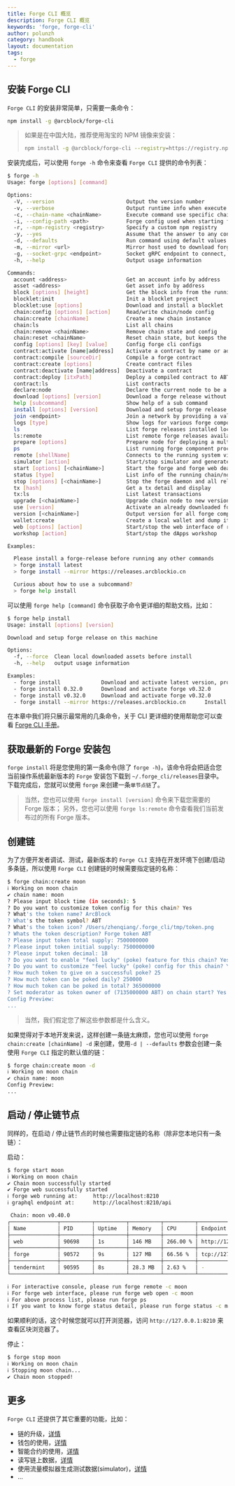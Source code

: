 ```yaml
---
title: Forge CLI 概览
description: Forge CLI 概览
keywords: 'forge, forge-cli'
author: polunzh
category: handbook
layout: documentation
tags:
  - forge
---
```


## 安装 Forge CLI

`Forge CLI` 的安装非常简单，只需要一条命令：

``` sh
npm install -g @arcblock/forge-cli
```

> 如果是在中国大陆，推荐使用淘宝的 NPM 镜像来安装：
>
> ``` sh
> npm install -g @arcblock/forge-cli --registry=https://registry.npm.taobao.org
> ```

安装完成后，可以使用 `forge -h` 命令来查看 `Forge CLI` 提供的命令列表：

``` sh
$ forge -h
Usage: forge [options] [command]

Options:
  -V, --version                       Output the version number
  -v, --verbose                       Output runtime info when execute subcommand, useful for debug
  -c, --chain-name <chainName>        Execute command use specific chain
  -i, --config-path <path>            Forge config used when starting forge node and initializing gRPC clients
  -r, --npm-registry <registry>       Specify a custom npm registry
  -y, --yes                           Assume that the answer to any confirmation question is yes
  -d, --defaults                      Run command using default values for all questions
  -m, --mirror <url>                  Mirror host used to download forge release
  -g, --socket-grpc <endpoint>        Socket gRPC endpoint to connect, with this you can use forge-cli with a remote node
  -h, --help                          Output usage information

Commands:
  account <address>                   Get an account info by address
  asset <address>                     Get asset info by address
  block [options] [height]            Get the block info from the running node
  blocklet:init                       Init a blocklet project
  blocklet:use [options]              Download and install a blocklet
  chain:config [options] [action]     Read/write chain/node config
  chain:create [chainName]            Create a new chain instance
  chain:ls                            List all chains
  chain:remove <chainName>            Remove chain state and config
  chain:reset <chainName>             Reset chain state, but keeps the config
  config [options] [key] [value]      Config forge cli configs
  contract:activate [name|address]    Activate a contract by name or address
  contract:compile [sourceDir]        Compile a forge contract
  contract:create [options]           Create contract files
  contract:deactivate [name|address]  Deactivate a contract
  contract:deploy [itxPath]           Deploy a compiled contract to ABT Node
  contract:ls                         List contracts
  declare:node                        Declare the current node to be a validator candidate
  download [options] [version]        Download a forge release without activate it
  help [subcommand]                   Show help of a sub command
  install [options] [version]         Download and setup forge release on this machine
  join <endpoint>                     Join a network by providing a valid forge web graphql endpoint
  logs [type]                         Show logs for various forge components
  ls                                  List forge releases installed locally
  ls:remote                           List remote forge releases available for install
  prepare [options]                   Prepare node for deploying a multi-node chain
  ps                                  List running forge component processes
  remote [shellName]                  Connects to the running system via a remote shell
  simulator [action]                  Start/stop simulator and generate random traffic
  start [options] [<chainName>]       Start the forge and forge web deamon
  status [type]                       List info of the running chain/node
  stop [options] [<chainName>]        Stop the forge daemon and all related services
  tx [hash]                           Get a tx detail and display
  tx:ls                               List latest transactions
  upgrade [<chainName>]               Upgrade chain node to new version without reset
  use [version]                       Activate an already downloaded forge release
  version [<chainName>]               Output version for all forge components
  wallet:create                       Create a local wallet and dump its public/private key
  web [options] [action]              Start/stop the web interface of running forge chain/node
  workshop [action]                   Start/stop the dApps workshop

Examples:

  Please install a forge-release before running any other commands
  > forge install latest
  > forge install --mirror https://releases.arcblockio.cn

  Curious about how to use a subcommand?
  > forge help install
```

可以使用 `forge help [command]` 命令获取子命令更详细的帮助文档，比如：

``` sh
$ forge help install
Usage: install [options] [version]

Download and setup forge release on this machine

Options:
  -f, --force  Clean local downloaded assets before install
  -h, --help   output usage information

Examples:
  - forge install             Download and activate latest version, prompt to customize config
  - forge install 0.32.0      Download and activate forge v0.32.0
  - forge install v0.32.0     Download and activate forge v0.32.0
  - forge install --mirror https://releases.arcblockio.cn      Install latest forge from custom mirror
```

在本章中我们将只展示最常用的几条命令，关于 CLI 更详细的使用帮助您可以查看 [Forge CLI 手册](https://forge-cli.netlify.com/)。

## 获取最新的 Forge 安装包

`forge install` 将是您使用的第一条命令(除了 `forge -h`)，该命令将会把适合您当前操作系统最新版本的 `Forge` 安装包下载到 `~/.forge_cli/releases`目录中。下载完成后，您就可以使用 `forge` 来创建一条`单节点链`了。

> 当然，您也可以使用 `forge install [version]` 命令来下载您需要的 Forge 版本；
> 另外，您也可以使用 `forge ls:remote` 命令查看我们当前发布过的所有 Forge 版本。

## 创建链

为了方便开发者调试、测试，最新版本的 `Forge CLI` 支持在开发环境下创建/启动多条链，所以使用 `Forge CLI` 创建链的时候需要指定链的名称：

``` sh
$ forge chain:create moon
ℹ Working on moon chain
✔ chain name: moon
? Please input block time (in seconds): 5
? Do you want to customize token config for this chain? Yes
? What's the token name? ArcBlock
? What's the token symbol? ABT
? What's the token icon? /Users/zhenqiang/.forge_cli/tmp/token.png
? Whats the token description? Forge token ABT
? Please input token total supply: 7500000000
? Please input token initial supply: 7500000000
? Please input token decimal: 18
? Do you want to enable "feel lucky" (poke) feature for this chain? Yes
? Do you want to customize "feel lucky" (poke) config for this chain? Yes
? How much token to give on a successful poke? 25
? How much token can be poked daily? 250000
? How much token can be poked in total? 365000000
? Set moderator as token owner of (7135000000 ABT) on chain start? Yes
Config Preview:
...
```

> 当然，我们假定您了解这些参数都是什么含义。

如果觉得对于本地开发来说，这样创建一条链太麻烦，您也可以使用 `forge chain:create [chainName] -d` 来创建，使用`-d | --defaults` 参数会创建一条使用 `Forge CLI` 指定的默认值的链：

``` sh
$ forge chain:create moon -d
ℹ Working on moon chain
✔ chain name: moon
Config Preview:
...
```

## 启动 / 停止链节点

同样的，在启动 / 停止链节点的时候也需要指定链的名称（除非您本地只有一条链）：

启动：

``` sh
$ forge start moon
ℹ Working on moon chain
✔ Chain moon successfully started
✔ Forge web successfully started
ℹ forge web running at:     http://localhost:8210
ℹ graphql endpoint at:      http://localhost:8210/api

 Chain: moon v0.40.0
┌───────────────┬──────────┬──────────┬──────────┬──────────┬──────────────────────────────┐
│ Name          │ PID      │ Uptime   │ Memory   │ CPU      │ Endpoint                     │
├───────────────┼──────────┼──────────┼──────────┼──────────┼──────────────────────────────┤
│ web           │ 90698    │ 1s       │ 146 MB   │ 266.00 % │ http://127.0.0.1:8210/api    │
├───────────────┼──────────┼──────────┼──────────┼──────────┼──────────────────────────────┤
│ forge         │ 90572    │ 9s       │ 127 MB   │ 66.56 %  │ tcp://127.0.0.1:28210        │
├───────────────┼──────────┼──────────┼──────────┼──────────┼──────────────────────────────┤
│ tendermint    │ 90595    │ 8s       │ 28.3 MB  │ 2.63 %   │ -                            │
└───────────────┴──────────┴──────────┴──────────┴──────────┴──────────────────────────────┘

ℹ For interactive console, please run forge remote -c moon
ℹ For forge web interface, please run forge web open -c moon
ℹ For above process list, please run forge ps
ℹ If you want to know forge status detail, please run forge status -c moon

```

如果顺利的话，这个时候您就可以打开浏览器，访问 `http://127.0.0.1:8210` 来查看区块浏览器了。

停止：

``` sh
$ forge stop moon
ℹ Working on moon chain
ℹ Stopping moon chain...
✔ Chain moon stopped!
```

## 更多

`Forge CLI` 还提供了其它重要的功能，比如：

- 链的升级，[详情](https://forge-cli.netlify.com/zh/handbook/2-manage-chain-node/upgrade-chain)
- 钱包的使用，[详情](https://forge-cli.netlify.com/zh/handbook/5-manipulate-wallets-accounts/local-wallets)
- 智能合约的使用，[详情](https://forge-cli.netlify.com/zh/handbook/6-working-with-contracts)
- 读写链上数据，[详情](https://forge-cli.netlify.com/zh/handbook/3-read-write-on-chain-data)
- 使用流量模拟器生成测试数据(simulator)，[详情](https://forge-cli.netlify.com/zh/handbook/8-explorer-other-tooling/simulator)
- ...
